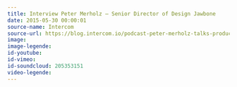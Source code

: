 ```yaml
---
title: Interview Peter Merholz – Senior Director of Design Jawbone
date: 2015-05-30 00:00:01
source-name: Intercom  
source-url: https://blog.intercom.io/podcast-peter-merholz-talks-product-design/
image:
image-legende:
id-youtube:
id-vimeo:
id-soundcloud: 205353151
video-legende:
---
```

